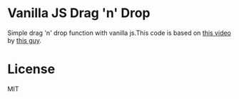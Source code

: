 # Vanilla JS Drag 'n' Drop

Simple drag 'n' drop function with vanilla js.This code is based on [this video](https://www.youtube.com/watch?v=C22hQKE_32c) by [this guy](https://github.com/bradtraversy).

# License

MIT
